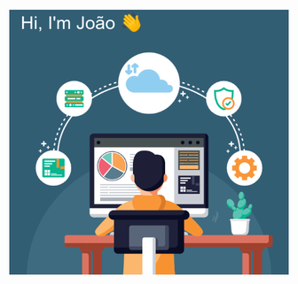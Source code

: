 

[![João Soeiro](https://raw.githubusercontent.com/jonnyteronni/jonnyteronni/master/img/datajoao.png)](https://www.linkedin.com/in/joaosoeiro/)
<!--
<img src="https://www.thecrazyprogrammer.com/wp-content/uploads/2017/11/Best-Python-Machine-Learning-Libraries-1.png" alt="wip banner">
![ScreenShot](https://github.com/jonnyteronni/jonnyteronni/tree/master/img/JS.jpg)
![Screenshot](jonnyteronni/JS.jpg)
**jonnyteronni/jonnyteronni** is a ✨ _special_ ✨ repository because its `README.md` (this file) appears on your GitHub profile.

### Hi I'm João 👋 

Here are some ideas to get you started:

- 🔭 I’m currently working on ...
- 🌱 I’m currently learning ...
- 👯 I’m looking to collaborate on ...
- 🤔 I’m looking for help with ...
- 💬 Ask me about ...
- 📫 How to reach me: ...
- 😄 Pronouns: ...
- ⚡ Fun fact: ...
-->
